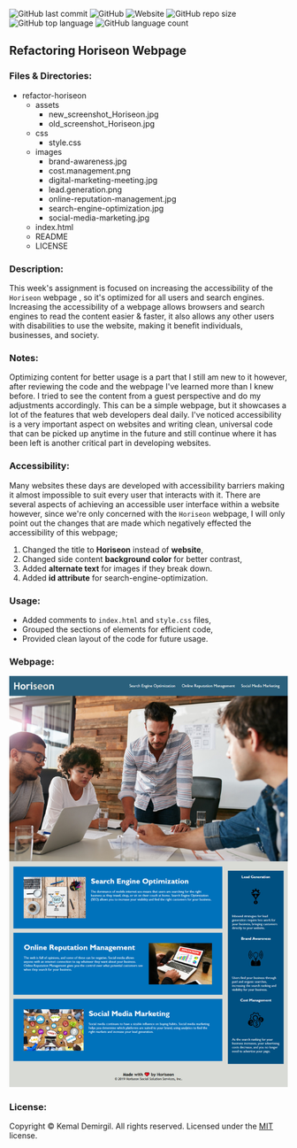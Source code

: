 ![GitHub last commit](https://img.shields.io/github/last-commit/kemaldemirgil/refactor-horiseon?color=ff66cc&logo=Github)
![GitHub](https://img.shields.io/github/license/kemaldemirgil/refactor-horiseon?color=%2366ff33&logo=Github)
![Website](https://img.shields.io/website?down_color=%23ff3300&down_message=Offline&logo=Github&up_color=%2300cc00&up_message=Online&url=https%3A%2F%2Fkemaldemirgil.github.io%2Frefactor-horiseon)
![GitHub repo size](https://img.shields.io/github/repo-size/kemaldemirgil/refactor-horiseon?logo=Github)
![GitHub top language](https://img.shields.io/github/languages/top/kemaldemirgil/refactor-horiseon?color=%23ff9900)
![GitHub language count](https://img.shields.io/github/languages/count/kemaldemirgil/refactor-horiseon?color=%23996633)
## Refactoring Horiseon Webpage

### Files & Directories:
* refactor-horiseon
  - assets
    - new_screenshot_Horiseon.jpg
    - old_screenshot_Horiseon.jpg
  - css
    - style.css
  - images
    - brand-awareness.jpg
    - cost.management.png
    - digital-marketing-meeting.jpg
    - lead.generation.png
    - online-reputation-management.jpg
    - search-engine-optimization.jpg
    - social-media-marketing.jpg
  - index.html
  - README
  - LICENSE

### Description:

This week's assignment is focused on increasing the accessibility of the `Horiseon` webpage , so it's optimized for all users and search engines.
Increasing the accessibility of a webpage allows browsers and search engines to read the content easier & faster, it also allows any other users with disabilities to use the website, making it benefit individuals, businesses, and society.

### Notes:
Optimizing content for better usage is a part that I still am new to it however, after reviewing the code and the webpage I've learned more than I knew before. I tried to see the content from a guest perspective and do my adjustments accordingly. This can be a simple webpage, but it showcases a lot of the features that web developers deal daily. I've noticed accessibility is a very important aspect on websites and writing clean, universal code that can be picked up anytime in the future and still continue where it has been left is another critical part in developing websites.

### Accessibility:
Many websites these days are developed with accessibility barriers making it almost impossible to suit every user that interacts with it. There are several aspects of achieving an accessible user interface within a website however, since we're only concerned with the `Horiseon` webpage, I will only point out the changes that are made which negatively effected the accessibility of this webpage;

1. Changed the title to **Horiseon** instead of **website**,
2. Changed side content **background color** for better contrast,
3. Added **alternate text** for images if they break down.
4. Added **id attribute** for search-engine-optimization.

### Usage:
* Added comments to `index.html` and `style.css` files,
* Grouped the sections of elements for efficient code,
* Provided clean layout of the code for future usage.

### Webpage:
![`Horiseon`](assets/new_screenshot_Horiseon.jpg)

### License:

Copyright © Kemal Demirgil. All rights reserved.
Licensed under the [MIT](https://github.com/kemaldemirgil/refactor-horiseon/blob/main/LICENSE) license.
